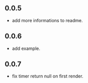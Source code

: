 ## 0.0.5

* add more informations to readme.

## 0.0.6

* add example.

## 0.0.7

* fix timer return null on first render.